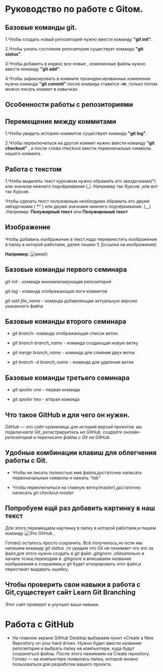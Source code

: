 # Руководство по работе с Gitом.

## Базовые команды git.

1.Чтобы создать новый репозиторий нужно ввести команду **"git init"**.

2.Чтобы узнать состояние репозитория существует команда **"git status"**.

3.Чтобы добавить в индекс все новые , измененные файлы нужно ввести команду **"git add"**.

4.Чтобы зафиксировать в коммите проиндексированные изменения нужна команда **"git commit"** после команда ставится **-m** ,только потом можно писать коммит в кавычках.


## Особенности работы с репозиториями

## Перемещение между коммитами

1.Чтобы увидеть историю коммитов существует команда **"git log"**.

2.Чтобы переключиться на другой коммит нужно ввести команду **"git checkout"** , и после слова checkout ввести первоначальые символы нашего коммита.

## Работа с текстом 

1.Чтобы выделить текст курсивом нужно обрамить его звездочками(*) или значком нижнего подчёркивания (_) .Например так *Курсив* ,или вот так _Курсив_ .

Чтобы сделать текст полужирным необходимо обрамить его двумя звёздочками ( ** ) или двумя значками нижнего подчёркивания. (__) .Например: **Полужирный текст** или __Полужирныый текст__

## Изображение

Чтобы добавить изображение в текст,надо перемиестить изображение в папку в которой работаем, далее пишем ![ ](ссылка на изображение)

**Например:**  ![мем))](7c859e89b33d292da74e5167686439e5.jpg)

## Базовые команды первого семинара
*git init* - команда инизиализирующая репозиторий

*git log* - команда отображающая логи коммитов

*git add file_name* - команда добавляющая актуальную версию указанного файла



## Базовые команды второго семинара

* *git branch*- команда отображающая список веток.

* *git branch branch_name* - команда создающая новую ветку

* *git merge branch_name* - команда для слияния двух веток

* *git branch -d branch_name* - команда для удаления ветки

## Базовые команды третьего семинара
* *git spoiler one* - первая команда

* *git spoiler two* - вторая команда

## Что такое GitHub и для чего он нужен.

*GitHub — это сайт-хранилище для историй версий проектов: вы подключаете Git, регистрируетесь на GitHub, создаёте онлайн-репозиторий и переносите файлы с Git на GitHub.*
## Удобные комбинации клавиш для облегчения работы с Git.

* Чтобы не писать полностью имя файла,достаточно написать первоначальные символы и нажать *"tab"*

* Чтобы переключиться на главную ветку(master),достаточно написать *git checkout master*


## Попробуем ещё раз добавить картинку в наш текст

Для этого перемещаем картинку в папку в которой работаем,и пишем команду
![Это GitHub](GitHub1.jpg.jpeg) , 

Готово) осталось просто сохранить.
Всё получилось,но если мы напишем команду *git status* ,то увидим что Git не понимает что это за файл,для этого нужно создать в git файл *.gitignore* ,обязательно в начале точка,переходим в .gitignore и вписываем название изображения и сохраняем,и git будет игнорировать этот файл,и перестанет выдавать ошибку.


## Чтобы проверить свои навыки в работа с Git,существует сайт **Learn Git Branching**

Этот сайт проверит и улучшит ваши навыки.

# Работа с GitHub

* На главном экране GitHub Desktop выбираем пункт «Create a New Repository on your hard drive». Нужно будет ввести название репозитория и выбрать папку на компьютере, куда будут сохраняться файлы. После этого нажимаем на Create repository. Готово — на компьютере появилась папка, которой можно пользоваться для разработки вашего проекта.
